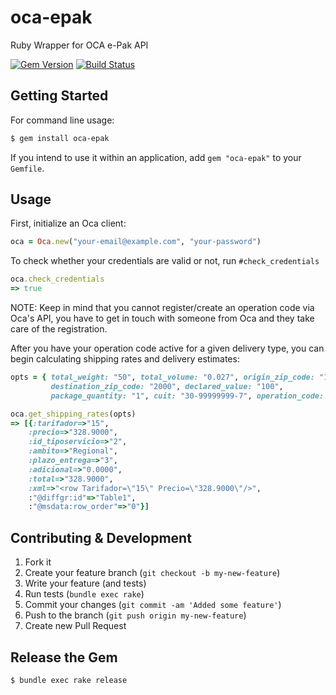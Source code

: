 # oca-epak
Ruby Wrapper for OCA e-Pak API

[![Gem Version](https://badge.fury.io/rb/oca-epak.svg)](http://badge.fury.io/rb/oca-epak)
[![Build Status](https://travis-ci.org/ombulabs/oca-epak.svg?branch=master)](https://travis-ci.org/ombulabs/oca-epak)

## Getting Started

For command line usage:

```bash
$ gem install oca-epak
```

If you intend to use it within an application, add `gem "oca-epak"` to your
`Gemfile`.

## Usage

First, initialize an Oca client:

```ruby
oca = Oca.new("your-email@example.com", "your-password")
```

To check whether your credentials are valid or not, run `#check_credentials`

```ruby
oca.check_credentials
=> true
```

NOTE: Keep in mind that you cannot register/create an operation code via Oca's
API, you have to get in touch with someone from Oca and they take care of the
registration.

After you have your operation code active for a given delivery type, you can
begin calculating shipping rates and delivery estimates:

```ruby
opts = { total_weight: "50", total_volume: "0.027", origin_zip_code: "1646",
         destination_zip_code: "2000", declared_value: "100",
         package_quantity: "1", cuit: "30-99999999-7", operation_code: "77790" }

oca.get_shipping_rates(opts)
=> [{:tarifador=>"15",
    :precio=>"328.9000",
    :id_tiposervicio=>"2",
    :ambito=>"Regional",
    :plazo_entrega=>"3",
    :adicional=>"0.0000",
    :total=>"328.9000",
    :xml=>"<row Tarifador=\"15\" Precio=\"328.9000\"/>",
    :"@diffgr:id"=>"Table1",
    :"@msdata:row_order"=>"0"}]
```

## Contributing & Development

1. Fork it
2. Create your feature branch (`git checkout -b my-new-feature`)
3. Write your feature (and tests)
4. Run tests (`bundle exec rake`)
5. Commit your changes (`git commit -am 'Added some feature'`)
6. Push to the branch (`git push origin my-new-feature`)
7. Create new Pull Request

## Release the Gem

```bash
$ bundle exec rake release
```
